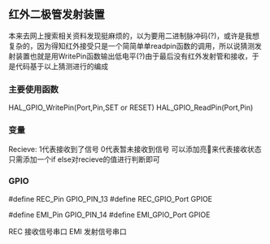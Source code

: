 ## 红外二极管发射装置

本来去网上搜索相关资料发现挺麻烦的，以为要用二进制脉冲码(?)，或许是我想复杂的，因为得知红外接受只是一个简简单单readpin函数的调用，所以说猜测发射装置也就是用WritePin函数输出低电平(?)由于最后没有红外发射管和接收，于是代码基于以上猜测进行的编成

### 主要使用函数
HAL_GPIO_WritePin(Port,Pin,SET or RESET)
HAL_GPIO_ReadPin(Port,Pin)

### 变量
Recieve: 1代表接收到了信号 0代表暂未接收到信号
可以添加亮🚨来代表接收状态只需添加一个if else对recieve的值进行判断即可

### GPIO
#define REC_Pin GPIO_PIN_13
#define REC_GPIO_Port GPIOE


#define EMI_Pin GPIO_PIN_14
#define EMI_GPIO_Port GPIOE

REC  接收信号串口
EMI  发射信号串口